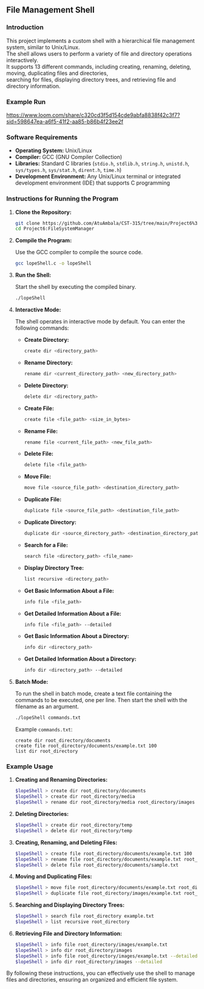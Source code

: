 
## File Management Shell

### Introduction

This project implements a custom shell with a hierarchical file management system, similar to Unix/Linux.   
The shell allows users to perform a variety of file and directory operations interactively.  
It supports 13 different commands, including creating, renaming, deleting, moving, duplicating files and directories,   
searching for files, displaying directory trees, and retrieving file and directory information.

### Example Run

https://www.loom.com/share/c320cd3f5d154cde9abfa8838f42c3f7?sid=598647ea-a6f5-41f2-aa85-b86b4f23ee2f

### Software Requirements

- **Operating System:** Unix/Linux  
- **Compiler:** GCC (GNU Compiler Collection)  
- **Libraries:** Standard C libraries (`stdio.h`, `stdlib.h`, `string.h`, `unistd.h`, `sys/types.h`, `sys/stat.h`, `dirent.h`, `time.h`)  
- **Development Environment:** Any Unix/Linux terminal or integrated development environment (IDE) that supports C programming  

### Instructions for Running the Program

1. **Clone the Repository:**

   ```sh
   git clone https://github.com/AtuAmbala/CST-315/tree/main/Project6%3AFileSystemManager.git
   cd Project6:FileSystemManager
   ```

2. **Compile the Program:**

   Use the GCC compiler to compile the source code.

   ```sh
   gcc lopeShell.c -o lopeShell
   ```

3. **Run the Shell:**

   Start the shell by executing the compiled binary.

   ```sh
   ./lopeShell
   ```

4. **Interactive Mode:**

   The shell operates in interactive mode by default. You can enter the following commands:

   - **Create Directory:**
     ```sh
     create dir <directory_path>
     ```

   - **Rename Directory:**
     ```sh
     rename dir <current_directory_path> <new_directory_path>
     ```

   - **Delete Directory:**
     ```sh
     delete dir <directory_path>
     ```

   - **Create File:**
     ```sh
     create file <file_path> <size_in_bytes>
     ```

   - **Rename File:**
     ```sh
     rename file <current_file_path> <new_file_path>
     ```

   - **Delete File:**
     ```sh
     delete file <file_path>
     ```

   - **Move File:**
     ```sh
     move file <source_file_path> <destination_directory_path>
     ```

   - **Duplicate File:**
     ```sh
     duplicate file <source_file_path> <destination_file_path>
     ```

   - **Duplicate Directory:**
     ```sh
     duplicate dir <source_directory_path> <destination_directory_path>
     ```

   - **Search for a File:**
     ```sh
     search file <directory_path> <file_name>
     ```

   - **Display Directory Tree:**
     ```sh
     list recursive <directory_path>
     ```

   - **Get Basic Information About a File:**
     ```sh
     info file <file_path>
     ```

   - **Get Detailed Information About a File:**
     ```sh
     info file <file_path> --detailed
     ```

   - **Get Basic Information About a Directory:**
     ```sh
     info dir <directory_path>
     ```

   - **Get Detailed Information About a Directory:**
     ```sh
     info dir <directory_path> --detailed
     ```

5. **Batch Mode:**

   To run the shell in batch mode, create a text file containing the commands to be executed, one per line. Then start the shell with the filename as an argument.

   ```sh
   ./lopeShell commands.txt
   ```

   Example `commands.txt`:
   ```
   create dir root_directory/documents
   create file root_directory/documents/example.txt 100
   list dir root_directory
   ```

### Example Usage

1. **Creating and Renaming Directories:**

   ```sh
   $lopeShell > create dir root_directory/documents
   $lopeShell > create dir root_directory/media
   $lopeShell > rename dir root_directory/media root_directory/images
   ```

2. **Deleting Directories:**

   ```sh
   $lopeShell > create dir root_directory/temp
   $lopeShell > delete dir root_directory/temp
   ```

3. **Creating, Renaming, and Deleting Files:**

   ```sh
   $lopeShell > create file root_directory/documents/example.txt 100
   $lopeShell > rename file root_directory/documents/example.txt root_directory/documents/sample.txt
   $lopeShell > delete file root_directory/documents/sample.txt
   ```

4. **Moving and Duplicating Files:**

   ```sh
   $lopeShell > move file root_directory/documents/example.txt root_directory/images/example.txt
   $lopeShell > duplicate file root_directory/images/example.txt root_directory/images/example_copy.txt
   ```

5. **Searching and Displaying Directory Trees:**

   ```sh
   $lopeShell > search file root_directory example.txt
   $lopeShell > list recursive root_directory
   ```

6. **Retrieving File and Directory Information:**

   ```sh
   $lopeShell > info file root_directory/images/example.txt
   $lopeShell > info dir root_directory/images
   $lopeShell > info file root_directory/images/example.txt --detailed
   $lopeShell > info dir root_directory/images --detailed
   ```

By following these instructions, you can effectively use the shell to manage files and directories, ensuring an organized and efficient file system.
